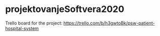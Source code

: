 # projektovanjeSoftvera2020

Trello board for the project: https://trello.com/b/h3gwtoBk/psw-patient-hospital-system
